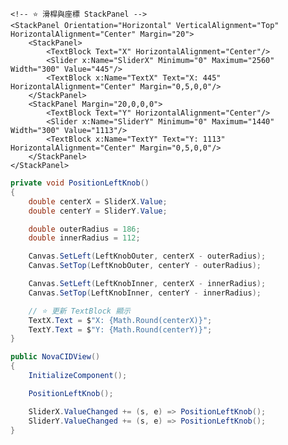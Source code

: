 <Grid>
    <!-- 原本 Canvas -->
    <Canvas x:Name="MainCanvas" Width="2560" Height="1440" Background="Transparent" IsHitTestVisible="False">
        <Ellipse x:Name="LeftKnobOuter"
                 Width="371" Height="371"
                 Fill="LightGray"
                 Stroke="Red"
                 StrokeThickness="4" />
        <Ellipse x:Name="LeftKnobInner"
                 Width="223" Height="223"
                 Fill="Black"
                 Stroke="Yellow"
                 StrokeThickness="2" />
    </Canvas>

    <!-- ⭐ 滑桿與座標 StackPanel -->
    <StackPanel Orientation="Horizontal" VerticalAlignment="Top" HorizontalAlignment="Center" Margin="20">
        <StackPanel>
            <TextBlock Text="X" HorizontalAlignment="Center"/>
            <Slider x:Name="SliderX" Minimum="0" Maximum="2560" Width="300" Value="445"/>
            <TextBlock x:Name="TextX" Text="X: 445" HorizontalAlignment="Center" Margin="0,5,0,0"/>
        </StackPanel>
        <StackPanel Margin="20,0,0,0">
            <TextBlock Text="Y" HorizontalAlignment="Center"/>
            <Slider x:Name="SliderY" Minimum="0" Maximum="1440" Width="300" Value="1113"/>
            <TextBlock x:Name="TextY" Text="Y: 1113" HorizontalAlignment="Center" Margin="0,5,0,0"/>
        </StackPanel>
    </StackPanel>
</Grid>


```csharp
private void PositionLeftKnob()
{
    double centerX = SliderX.Value;
    double centerY = SliderY.Value;

    double outerRadius = 186;
    double innerRadius = 112;

    Canvas.SetLeft(LeftKnobOuter, centerX - outerRadius);
    Canvas.SetTop(LeftKnobOuter, centerY - outerRadius);

    Canvas.SetLeft(LeftKnobInner, centerX - innerRadius);
    Canvas.SetTop(LeftKnobInner, centerY - innerRadius);

    // ⭐ 更新 TextBlock 顯示
    TextX.Text = $"X: {Math.Round(centerX)}";
    TextY.Text = $"Y: {Math.Round(centerY)}";
}

public NovaCIDView()
{
    InitializeComponent();

    PositionLeftKnob();

    SliderX.ValueChanged += (s, e) => PositionLeftKnob();
    SliderY.ValueChanged += (s, e) => PositionLeftKnob();
}
```
